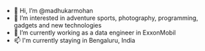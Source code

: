 - 👋 Hi, I’m @madhukarmohan
- 👀 I’m interested in adventure sports, photography, programming, gadgets and new technologies
- 🌱 I’m currently working as a data engineer in ExxonMobil
- 📫 I'm currently staying in Bengaluru, India

<!---
madhukarmohan/madhukarmohan is a ✨ special ✨ repository because its `README.md` (this file) appears on your GitHub profile.
You can click the Preview link to take a look at your changes.
--->
